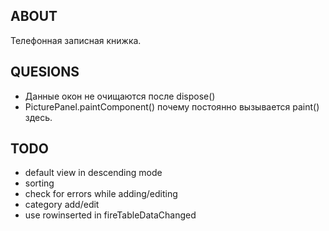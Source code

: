 ABOUT
-----
Телефонная записная книжка.

QUESIONS
--------
- Данные окон не очищаются после dispose()
- PicturePanel.paintComponent() почему постоянно вызывается paint() здесь.


TODO
----
- default view in descending mode
- sorting
- check for errors while adding/editing
- category add/edit
- use rowinserted in fireTableDataChanged
